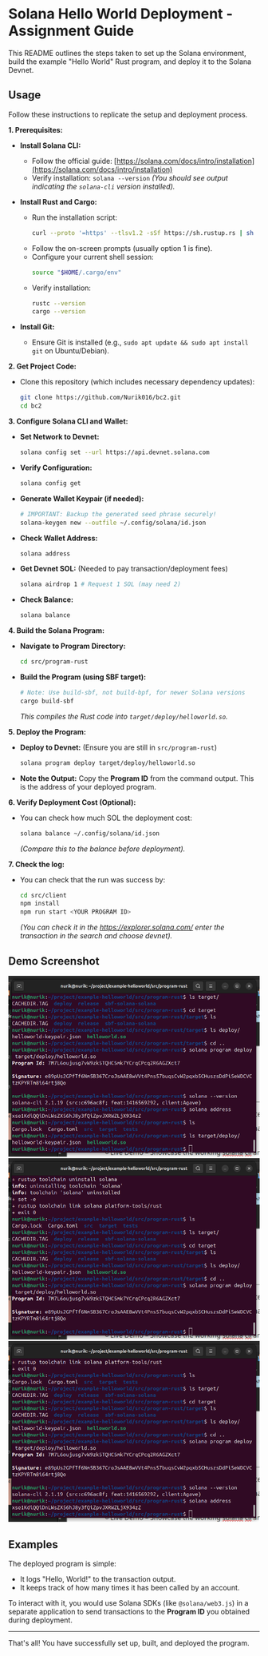 # Solana Hello World Deployment - Assignment Guide

This README outlines the steps taken to set up the Solana environment, build the example "Hello World" Rust program, and deploy it to the Solana Devnet.

## Usage

Follow these instructions to replicate the setup and deployment process.

**1. Prerequisites:**

*   **Install Solana CLI:**
    *   Follow the official guide: [https://solana.com/docs/intro/installation](https://solana.com/docs/intro/installation)
    *   Verify installation: `solana --version`
    *(You should see output indicating the `solana-cli` version installed).*

*   **Install Rust and Cargo:**
    *   Run the installation script:
        ```bash
        curl --proto '=https' --tlsv1.2 -sSf https://sh.rustup.rs | sh
        ```
    *   Follow the on-screen prompts (usually option 1 is fine).
    *   Configure your current shell session:
        ```bash
        source "$HOME/.cargo/env"
        ```
    *   Verify installation:
        ```bash
        rustc --version
        cargo --version
        ```

*   **Install Git:**
    *   Ensure Git is installed (e.g., `sudo apt update && sudo apt install git` on Ubuntu/Debian).

**2. Get Project Code:**

*   Clone this repository (which includes necessary dependency updates):
    ```bash
    git clone https://github.com/Nurik016/bc2.git
    cd bc2
    ```

**3. Configure Solana CLI and Wallet:**

*   **Set Network to Devnet:**
    ```bash
    solana config set --url https://api.devnet.solana.com
    ```
*   **Verify Configuration:**
    ```bash
    solana config get
    ```
*   **Generate Wallet Keypair (if needed):**
    ```bash
    # IMPORTANT: Backup the generated seed phrase securely!
    solana-keygen new --outfile ~/.config/solana/id.json
    ```
*   **Check Wallet Address:**
    ```bash
    solana address
    ```
*   **Get Devnet SOL:** (Needed to pay transaction/deployment fees)
    ```bash
    solana airdrop 1 # Request 1 SOL (may need 2)
    ```
*   **Check Balance:**
    ```bash
    solana balance
    ```

**4. Build the Solana Program:**

*   **Navigate to Program Directory:**
    ```bash
    cd src/program-rust
    ```
*   **Build the Program (using SBF target):**
    ```bash
    # Note: Use build-sbf, not build-bpf, for newer Solana versions
    cargo build-sbf
    ```
    *This compiles the Rust code into `target/deploy/helloworld.so`.*

**5. Deploy the Program:**

*   **Deploy to Devnet:** (Ensure you are still in `src/program-rust`)
    ```bash
    solana program deploy target/deploy/helloworld.so
    ```
*   **Note the Output:** Copy the **Program ID** from the command output. This is the address of your deployed program.

**6. Verify Deployment Cost (Optional):**

*   You can check how much SOL the deployment cost:
    ```bash
    solana balance ~/.config/solana/id.json
    ```
    *(Compare this to the balance before deployment).*

**7. Check the log:**
*   You can check that the run was success by:
    ```bash
    cd src/client
    npm install
    npm run start <YOUR PROGRAM ID>
    ```
    *(You can check it in the https://explorer.solana.com/ enter the transaction in the search and choose devnet).*
    

## Demo Screenshot

![Deployment Proof](img/Screenshot%20from%202025-04-14%2000-07-52.png)
![Deployment Proof](img/Screenshot%20from%202025-04-14%2000-06-33.png)
![Deployment Proof](img/Screenshot%20from%202025-04-14%2000-07-22.png)


## Examples

The deployed program is simple:
*   It logs "Hello, World!" to the transaction output.
*   It keeps track of how many times it has been called by an account.

To interact with it, you would use Solana SDKs (like `@solana/web3.js`) in a separate application to send transactions to the **Program ID** you obtained during deployment.

---

That's all! You have successfully set up, built, and deployed the program.
